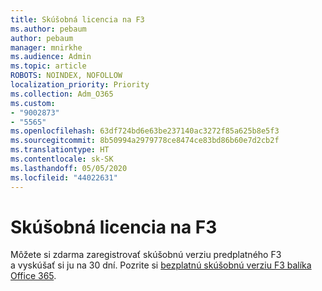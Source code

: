 ```yaml
---
title: Skúšobná licencia na F3
ms.author: pebaum
author: pebaum
manager: mnirkhe
ms.audience: Admin
ms.topic: article
ROBOTS: NOINDEX, NOFOLLOW
localization_priority: Priority
ms.collection: Adm_O365
ms.custom:
- "9002873"
- "5565"
ms.openlocfilehash: 63df724bd6e63be237140ac3272f85a625b8e5f3
ms.sourcegitcommit: 8b50994a2979778ce8474ce83bd86b60e7d2cb2f
ms.translationtype: HT
ms.contentlocale: sk-SK
ms.lasthandoff: 05/05/2020
ms.locfileid: "44022631"
---
```

# <a name="f3-trail-license"></a>Skúšobná licencia na F3

Môžete si zdarma zaregistrovať skúšobnú verziu predplatného F3 a vyskúšať si ju na 30 dní. Pozrite si [bezplatnú skúšobnú verziu F3 balíka Office 365](https://go.microsoft.com/fwlink/p/?LinkID=848845&clcid=0x409&culture=en-us&country=US).
